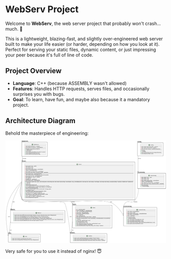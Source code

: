 # WebServ Project

Welcome to **WebServ**, the web server project that probably won't crash... much. 🚀

This is a lightweight, blazing-fast, and slightly over-engineered web server built to make your life easier (or harder, depending on how you look at it). Perfect for serving your static files, dynamic content, or just impressing your peer because it's full of line of code.

## Project Overview

- **Language**: C++ (because ASSEMBLY wasn't allowed)
- **Features**: Handles HTTP requests, serves files, and occasionally surprises you with bugs.
- **Goal**: To learn, have fun, and maybe also because it a mandatory project.

## Architecture Diagram

Behold the masterpiece of engineering:

![Architecture Diagram](diagram.png)

Very safe for you to use it instead of nginx! 😇

